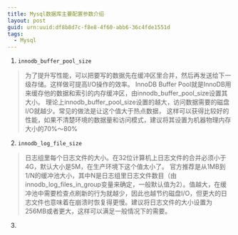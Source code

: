 ```yaml
---
title: Mysql数据库主要配置参数介绍
layout: post
guid: urn:uuid:df8b8d7c-f8e8-4f60-abb6-36c4fde1551d
tags:
  - Mysql
---
```



1. `innodb_buffer_pool_size`
> 为了提升写性能，可以把要写的数据先在缓冲区里合并，然后再发送给下一级存储。这样做可提高I/O操作的效率。
> InnoDB Buffer Pool就是InnoDB用来缓存他的数据和索引的内存缓冲区，由innodb_buffer_pool_size设置其大小。
> 理论上innodb_buffer_pool_size设置的越大，访问数据需要的磁盘I/O就越少。常见的做法是让这个值大于热点数据，
> 这样可以获得比较好的性能，如果不清楚环境的数据量和访问模式，建议将其设置为机器物理内存大小的70%～80%

2. `innodb_log_file_size`
> 日志组里每个日志文件的大小。在32位计算机上日志文件的合并必须小于4G，默认大小是5M，在生产环境下这个值太小了。 官方推荐是从1MB到1/N的缓冲池大小，其中N是日志组里日志文件数目（由innodb_log_files_in_group变量来确定，一般默认值为2）。值越大，在缓冲池中需要检查点刷新的行为就越少，因此也越节约磁盘I/O，但更大的日志文件也意味着在崩溃时恢复得更慢。建议将日志文件的大小设置为256MB或者更大，这样可以满足一般情况下的需要。

3.
